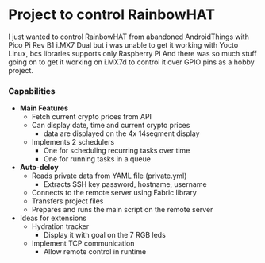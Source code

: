 # Project to control RainbowHAT

I just wanted to control RainbowHAT from abandoned AndroidThings with Pico Pi Rev B1 i.MX7 Dual
but i was unable to get it working with Yocto Linux, bcs libraries supports only Raspberry Pi
And there was so much stuff going on to get it working on i.MX7d to control it over GPIO pins as a hobby project.

### Capabilities
- **Main Features** 
  - Fetch current crypto prices from API
  - Can display date, time and current crypto prices
    - data are displayed on the 4x 14segment display
  - Implements 2 schedulers
    - One for scheduling recurring tasks over time
    - One for running tasks in a queue
- **Auto-deloy**
  - Reads private data from YAML file (private.yml)
    - Extracts SSH key password, hostname, username 
  - Connects to the remote server using Fabric library
  - Transfers project files
  - Prepares and runs the main script on the remote server
- Ideas for extensions
  - Hydration tracker
    - Display it with goal on the 7 RGB leds
  - Implement TCP communication
    - Allow remote control in runtime

